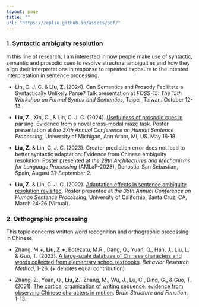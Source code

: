 ```yaml
---
layout: page
title: ""
url: "https://zepliu.github.io/assets/pdf/"
---
```


### 1. Syntactic ambiguity resolution

In this line of research, I am interested in how people make use of syntactic, semantic and prosodic cues to resolve structural ambiguities and how they align their interpretations in response to repeated exposure to the intented interpretation in sentence processing. 

- Lin, C. J. C. & **Liu, Z.** (2024). Can Semantics and Prosody Facilitate a Syntactically Unlikely Parse? Talk presentation at *FOSS-15: The 15th Workshop on Formal Syntax and Semantics*, Taipei, Taiwan. October 12-13. 

- **Liu, Z.**, Xin, C., & Lin, C. J. C. (2024). [Usefulness of prosodic cues in parsing: Evidence from a novel cross-modal maze task](https://zepliu.github.io/assets/pdf/HSP24.pdf). Poster presentation at *the 37th Annual Conference on Human Sentence Processing*, University of Michigan, Ann Arbor, MI, US. May 16-18.

- **Liu, Z.** & Lin, C. J. C. (2023). Greater prediction error does not lead to better syntactic adaptation: Evidence from Chinese ambiguity resolution. Poster presented at *the 29th Architectures and Mechanisms for Language Processing* (AMLaP-2023), Donostia-San Sebastian, Spain, August 31-September 2.

- **Liu, Z.** & Lin, C. J. C. (2022). [Adaptation effects in sentence ambiguity resolution revisited](https://zepliu.github.io/assets/pdf/HSP22.pdf). Poster presented at *the 35th Annual Conference on Human Sentence Processing*, University of California, Santa Cruz, CA, March 24-26 (Virtual).

### 2. Orthographic processing

This topic concerns written word recognition and orthographic processing in Chinese. 

- Zhang, M.+, **Liu, Z.+**, Botezatu, M.R., Dang, Q., Yuan, Q., Han, J., Liu, L, & Guo, T. (2023). [A large-scale database of Chinese characters and words collected from elementary school textbooks](https://link.springer.com/article/10.3758/s13428-023-02214-1). *Behavior Research Method*, 1-26. (+ denotes equal contribution)

- Zhang, Z., Yuan, Q., **Liu, Z.**, Zhang, M., Wu, J., Lu, C., Ding, G., & Guo, T. (2021). [The cortical organization of writing sequence: evidence from observing Chinese characters in motion](https://link.springer.com/article/10.1007/s00429-021-02276-x). *Brain Structure and Function*, 1-13.
